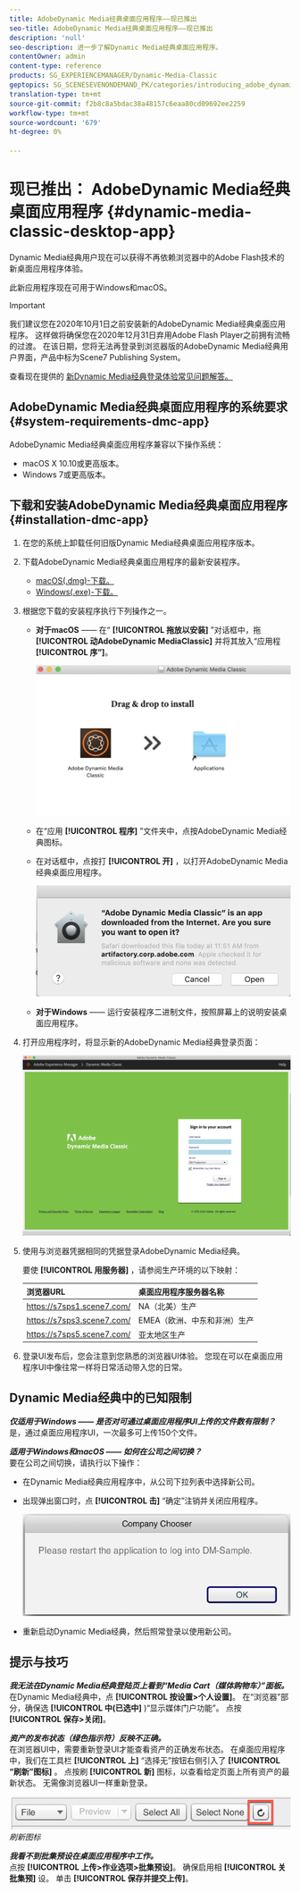 ```yaml
---
title: AdobeDynamic Media经典桌面应用程序——现已推出
seo-title: AdobeDynamic Media经典桌面应用程序——现已推出
description: 'null'
seo-description: 进一步了解Dynamic Media经典桌面应用程序。
contentOwner: admin
content-type: reference
products: SG_EXPERIENCEMANAGER/Dynamic-Media-Classic
geptopics: SG_SCENESEVENONDEMAND_PK/categories/introducing_adobe_dynamic_media_classic
translation-type: tm+mt
source-git-commit: f2b8c8a5bdac38a48157c6eaa80cd09692ee2259
workflow-type: tm+mt
source-wordcount: '679'
ht-degree: 0%

---
```



# 现已推出： AdobeDynamic Media经典桌面应用程序 {#dynamic-media-classic-desktop-app}

Dynamic Media经典用户现在可以获得不再依赖浏览器中的Adobe Flash技术的新桌面应用程序体验。

此新应用程序现在可用于Windows和macOS。

>[!IMPORTANT]
>
>我们建议您在2020年10月1日之前安装新的AdobeDynamic Media经典桌面应用程序。 这样做将确保您在2020年12月31日弃用Adobe Flash Player之前拥有流畅的过渡。 在该日期，您将无法再登录到浏览器版的AdobeDynamic Media经典用户界面，产品中标为Scene7 Publishing System。

查看现在提供的 [新Dynamic Media经典登录体验常见问题解答。](/help/new-ui-2020.md)

## AdobeDynamic Media经典桌面应用程序的系统要求 {#system-requirements-dmc-app}

AdobeDynamic Media经典桌面应用程序兼容以下操作系统：
* macOS X 10.10或更高版本。
* Windows 7或更高版本。

## 下载和安装AdobeDynamic Media经典桌面应用程序 {#installation-dmc-app}

1. 在您的系统上卸载任何旧版Dynamic Media经典桌面应用程序版本。

1. 下载AdobeDynamic Media经典桌面应用程序的最新安装程序。

   * [macOS(.dmg)-下载。](http://download.macromedia.com/dynamic-media-classic/20.20.1/adobe-dynamic-media-classic-20.20.1.dmg)
   * [Windows(.exe)-下载。](lhttp://download.macromedia.com/dynamic-media-classic/20.20.1/adobe-dynamic-media-classic-20.20.1.exe)

1. 根据您下载的安装程序执行下列操作之一。

   * **对于macOS** —— 在“ **[!UICONTROL 拖放以安装]** ”对话框中，拖 **[!UICONTROL 动AdobeDynamic MediaClassic]** 并将其放入“应用程 **[!UICONTROL 序”]**。

      ![在macOS上拖放安装](/help/assets/dragondrop-install1.png)

   * 在“应用 **[!UICONTROL 程序]** ”文件夹中，点按AdobeDynamic Media经典图标。
   * 在对话框中，点按打 **[!UICONTROL 开]** ，以打开AdobeDynamic Media经典桌面应用程序。

      ![打开下载的应用程序](/help/assets/open-dmclassicapp1.png)

   * **对于Windows** —— 运行安装程序二进制文件，按照屏幕上的说明安装桌面应用程序。

1. 打开应用程序时，将显示新的AdobeDynamic Media经典登录页面：

   ![Dynamic Media经典登录](/help/assets/dmclassic-login1.png)

1. 使用与浏览器凭据相同的凭据登录AdobeDynamic Media经典。

   要使 **[!UICONTROL 用服务器]** ，请参阅生产环境的以下映射：

   | 浏览器URL | 桌面应用程序服务器名称 |
   |---|---|
   | https://s7sps1.scene7.com/ | NA（北美）生产 |
   | https://s7sps3.scene7.com/ | EMEA（欧洲、中东和非洲）生产 |
   | https://s7sps5.scene7.com/ | 亚太地区生产 |

1. 登录UI发布后，您会注意到您熟悉的浏览器UI体验。 您现在可以在桌面应用程序UI中像往常一样将日常活动带入您的日常。

## Dynamic Media经典中的已知限制

**_仅适用于Windows —— 是否对可通过桌面应用程序UI上传的文件数有限制？_**<br>&#x200B;是，通过桌面应用程序UI，一次最多可上传150个文件。

**_适用于Windows和macOS —— 如何在公司之间切换？_**<br>&#x200B;要在公司之间切换，请执行以下操作：
* 在Dynamic Media经典应用程序中，从公司下拉列表中选择新公司。
* 出现弹出窗口时，点 **[!UICONTROL 击]** “确定”注销并关闭应用程序。

   ![重新启动应用程序以使用新公司](/help/assets/dmclassic-new-company1.png)
* 重新启动Dynamic Media经典，然后照常登录以使用新公司。

## 提示与技巧

**_我无法在Dynamic Media经典登陆页上看到“Media Cart（媒体购物车）”面板。_**<br>&#x200B;在Dynamic Media经典中，点 **[!UICONTROL 按设置>个人设置]**。 在“浏览器”部分，确保选 **[!UICONTROL 中(已选中]** )“显示媒体门户功能”。 点按 **[!UICONTROL 保存>关闭]**。

**_资产的发布状态（绿色指示符）反映不正确。_**<br>&#x200B;在浏览器UI中，需要重新登录UI才能查看资产的正确发布状态。 在桌面应用程序中，我们在工具栏 **[!UICONTROL 上]** “选择无”按钮右侧引入了 **[!UICONTROL “刷新”图标]** 。 点按刷 **[!UICONTROL 新]** 图标，以查看给定页面上所有资产的最新状态。 无需像浏览器UI一样重新登录。

![刷新图标](/help/assets/refresh-icon1.png)*刷新图标*

**_我看不到批集预设在桌面应用程序中工作。_**<br>&#x200B;点按 **[!UICONTROL 上传>作业选项>批集预设]**。 确保启用相 **[!UICONTROL 关批集预]** 设。 单击 **[!UICONTROL 保存并提交上传]**。
